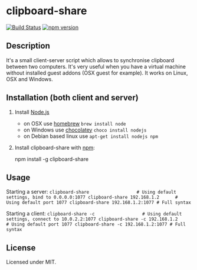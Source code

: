 # clipboard-share
[![Build Status](https://travis-ci.org/megahertz/clipboard-share.svg?branch=master)](https://travis-ci.org/megahertz/clipboard-share)
[![npm version](https://badge.fury.io/js/clipboard-share.svg)](https://badge.fury.io/js/clipboard-share)

## Description

It's a small client-server script which allows to synchronise clipboard
  between two computers. It's very useful when you have a virtual machine
  without installed guest addons (OSX guest for example). It works on
  Linux, OSX and Windows.

## Installation (both client and server)

1. Install [Node.js](http://nodejs.org)

    * on OSX use [homebrew](http://brew.sh) `brew install node`
    * on Windows use [chocolatey](https://chocolatey.org/) `choco install nodejs`
    * on Debian based linux use `apt-get install nodejs npm`
    
2. Install clipboard-share with [npm](https://npmjs.org/package/clipboard-share):

    npm install -g clipboard-share

## Usage

Starting a server:
    ```
    clipboard-share                  # Using default settings, bind to 0.0.0.0:1077
    clipboard-share 192.168.1.2      # Using default port 1077
    clipboard-share 192.168.1.2:1077 # Full syntax
    ```


Starting a client:
    ```
    clipboard-share -c                  # Using default settings, connect to 10.0.2.2:1077
    clipboard-share -c 192.168.1.2      # Using default port 1077
    clipboard-share -c 192.168.1.2:1077 # Full syntax
    ```
    

## License

Licensed under MIT.